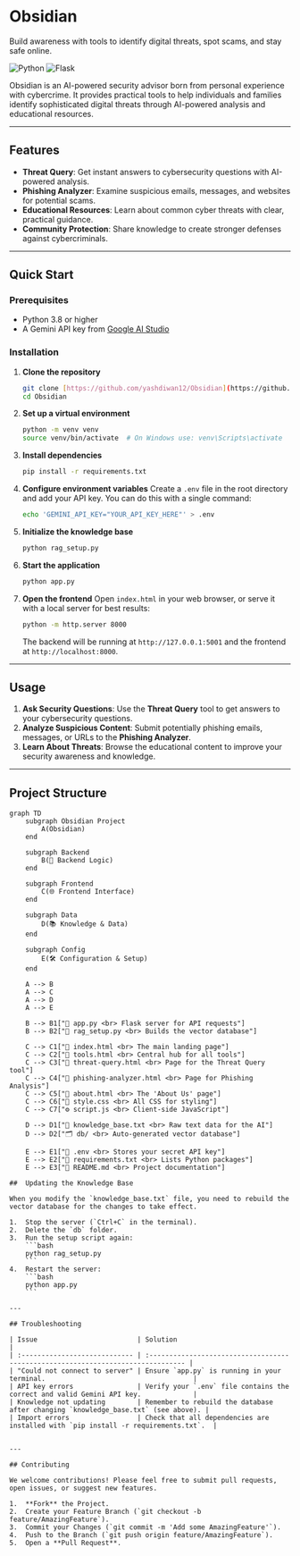 # Obsidian
Build awareness with tools to identify digital threats, spot scams, and stay safe online.

![Python](https://img.shields.io/badge/Python-3.8%2B-blue)
![Flask](https://img.shields.io/badge/Flask-2.3.3-green)

Obsidian is an AI-powered security advisor born from personal experience with cybercrime. It provides practical tools to help individuals and families identify sophisticated digital threats through AI-powered analysis and educational resources.

---

## Features

* **Threat Query**: Get instant answers to cybersecurity questions with AI-powered analysis.
* **Phishing Analyzer**: Examine suspicious emails, messages, and websites for potential scams.
* **Educational Resources**: Learn about common cyber threats with clear, practical guidance.
* **Community Protection**: Share knowledge to create stronger defenses against cybercriminals.

---

##  Quick Start

### Prerequisites

* Python 3.8 or higher
* A Gemini API key from [Google AI Studio](https://aistudio.google.com/)

### Installation

1.  **Clone the repository**
    ```bash
    git clone [https://github.com/yashdiwan12/Obsidian](https://github.com/yashdiwan12/Obsidian)
    cd Obsidian
    ```

2.  **Set up a virtual environment**
    ```bash
    python -m venv venv
    source venv/bin/activate  # On Windows use: venv\Scripts\activate
    ```

3.  **Install dependencies**
    ```bash
    pip install -r requirements.txt
    ```

4.  **Configure environment variables**
    Create a `.env` file in the root directory and add your API key. You can do this with a single command:
    ```bash
    echo 'GEMINI_API_KEY="YOUR_API_KEY_HERE"' > .env
    ```

5.  **Initialize the knowledge base**
    ```bash
    python rag_setup.py
    ```

6.  **Start the application**
    ```bash
    python app.py
    ```

7.  **Open the frontend**
    Open `index.html` in your web browser, or serve it with a local server for best results:
    ```bash
    python -m http.server 8000
    ```
    The backend will be running at `http://127.0.0.1:5001` and the frontend at `http://localhost:8000`.

---

## Usage

1.  **Ask Security Questions**: Use the **Threat Query** tool to get answers to your cybersecurity questions.
2.  **Analyze Suspicious Content**: Submit potentially phishing emails, messages, or URLs to the **Phishing Analyzer**.
3.  **Learn About Threats**: Browse the educational content to improve your security awareness and knowledge.

---

##  Project Structure
```mermaid
graph TD
    subgraph Obsidian Project
        A(Obsidian)
    end

    subgraph Backend
        B(🧠 Backend Logic)
    end

    subgraph Frontend
        C(🌐 Frontend Interface)
    end

    subgraph Data
        D(📚 Knowledge & Data)
    end

    subgraph Config
        E(🛠️ Configuration & Setup)
    end

    A --> B
    A --> C
    A --> D
    A --> E

    B --> B1["📄 app.py <br> Flask server for API requests"]
    B --> B2["📄 rag_setup.py <br> Builds the vector database"]

    C --> C1["📄 index.html <br> The main landing page"]
    C --> C2["📄 tools.html <br> Central hub for all tools"]
    C --> C3["📄 threat-query.html <br> Page for the Threat Query tool"]
    C --> C4["📄 phishing-analyzer.html <br> Page for Phishing Analysis"]
    C --> C5["📄 about.html <br> The 'About Us' page"]
    C --> C6["🎨 style.css <br> All CSS for styling"]
    C --> C7["⚙️ script.js <br> Client-side JavaScript"]

    D --> D1["📄 knowledge_base.txt <br> Raw text data for the AI"]
    D --> D2["🗂️ db/ <br> Auto-generated vector database"]

    E --> E1["📄 .env <br> Stores your secret API key"]
    E --> E2["📄 requirements.txt <br> Lists Python packages"]
    E --> E3["📄 README.md <br> Project documentation"]

##  Updating the Knowledge Base

When you modify the `knowledge_base.txt` file, you need to rebuild the vector database for the changes to take effect.

1.  Stop the server (`Ctrl+C` in the terminal).
2.  Delete the `db` folder.
3.  Run the setup script again:
    ```bash
    python rag_setup.py
    ```
4.  Restart the server:
    ```bash
    python app.py
    ```

---

## Troubleshooting

| Issue                         | Solution                                                                         |
| :---------------------------- | :------------------------------------------------------------------------------- |
| "Could not connect to server" | Ensure `app.py` is running in your terminal.                                     |
| API key errors                | Verify your `.env` file contains the correct and valid Gemini API key.             |
| Knowledge not updating        | Remember to rebuild the database after changing `knowledge_base.txt` (see above). |
| Import errors                 | Check that all dependencies are installed with `pip install -r requirements.txt`.  |


---

## Contributing

We welcome contributions! Please feel free to submit pull requests, open issues, or suggest new features.

1.  **Fork** the Project.
2.  Create your Feature Branch (`git checkout -b feature/AmazingFeature`).
3.  Commit your Changes (`git commit -m 'Add some AmazingFeature'`).
4.  Push to the Branch (`git push origin feature/AmazingFeature`).
5.  Open a **Pull Request**.

